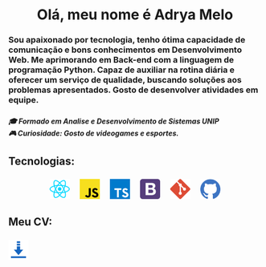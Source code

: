 <h1 align="center">Olá, meu nome é Adrya Melo</h1>

###


<h3 align="left">Sou apaixonado por tecnologia, tenho ótima capacidade de comunicação e bons conhecimentos em Desenvolvimento Web. Me aprimorando em Back-end com a linguagem de programação Python.
Capaz de auxiliar na rotina diária e oferecer um serviço de qualidade, buscando soluções aos problemas apresentados.
Gosto de desenvolver atividades em equipe.</h3>

###

<h5 align="left">🎓 Formado em Analise e Desenvolvimento de Sistemas UNIP<br>🎮 Curiosidade: Gosto de videogames e esportes.</h5>

###

<h2 align="left">Tecnologias:</h2>

###

<div align="center">
  <img src="https://github.com/Adryan-Melo/Icons/blob/main/React.png" height="40" alt="React logo"  />
  <img width="12" />
  <img src="https://github.com/Adryan-Melo/Icons/blob/main/JS.png" height="40" alt="JS logo"  />
  <img width="12" />
  <img src="https://github.com/Adryan-Melo/Icons/blob/main/TS.png" height="40" alt="TS logo"  />
  <img width="12" />
  <img src="https://github.com/Adryan-Melo/Icons/blob/main/Bootstrap.png" height="40" alt="Bootstrap logo"  />
  <img width="12" />
  <img src="https://github.com/Adryan-Melo/Icons/blob/main/GIT.png" height="40" alt="GIT logo"  />
  <img width="12" />
  <img src="https://github.com/Adryan-Melo/Icons/blob/main/Github.png" height="40" alt="Github logo"  />
</div>

###


<h2 align="left">Meu CV:</h2>

###

<div align="left">
  <a href="https://github.com/Adryan-Melo/Adryan-Melo/blob/main/CV%20Adryan%20Melo.docx" target="_blank">
    <img src="https://github.com/Adryan-Melo/Icons/blob/main/Download.png" height="40" alt="Donwload logo"  />
  </a>
</div>

###

